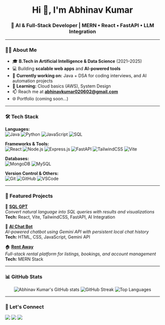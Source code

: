 <h1 align="center">Hi 👋, I'm Abhinav Kumar</h1>
<h3 align="center">🚀 AI & Full-Stack Developer | MERN • React • FastAPI • LLM Integration</h3>

---

### 👨‍💻 About Me
- 🎓 **B.Tech in Artificial Intelligence & Data Science** (2021–2025)  
- 💻 Building **scalable web apps** and **AI-powered tools**  
- 🔭 **Currently working on:** Java + DSA for coding interviews, and AI automation projects  
- 🌱 **Learning:** Cloud basics (AWS), System Design  
- 📫 Reach me at **abhinavkumar020602@gmail.com**  
- 🌐 Portfolio (coming soon...)  

---

### 🛠️ Tech Stack
**Languages:**  
![Java](https://img.shields.io/badge/Java-ED8B00?style=for-the-badge&logo=openjdk&logoColor=white)
![Python](https://img.shields.io/badge/Python-3776AB?style=for-the-badge&logo=python&logoColor=white)
![JavaScript](https://img.shields.io/badge/JavaScript-323330?style=for-the-badge&logo=javascript&logoColor=F7DF1E)
![SQL](https://img.shields.io/badge/SQL-4479A1?style=for-the-badge&logo=MySQL&logoColor=white)

**Frameworks & Tools:**  
![React](https://img.shields.io/badge/React-20232A?style=for-the-badge&logo=react&logoColor=61DAFB)
![Node.js](https://img.shields.io/badge/Node.js-339933?style=for-the-badge&logo=nodedotjs&logoColor=white)
![Express.js](https://img.shields.io/badge/Express.js-000000?style=for-the-badge&logo=express&logoColor=white)
![FastAPI](https://img.shields.io/badge/FastAPI-009688?style=for-the-badge&logo=fastapi&logoColor=white)
![TailwindCSS](https://img.shields.io/badge/TailwindCSS-38B2AC?style=for-the-badge&logo=tailwind-css&logoColor=white)
![Vite](https://img.shields.io/badge/Vite-646CFF?style=for-the-badge&logo=vite&logoColor=white)

**Databases:**  
![MongoDB](https://img.shields.io/badge/MongoDB-4EA94B?style=for-the-badge&logo=mongodb&logoColor=white)
![MySQL](https://img.shields.io/badge/MySQL-005C84?style=for-the-badge&logo=mysql&logoColor=white)

**Version Control & Others:**  
![Git](https://img.shields.io/badge/Git-F05033?style=for-the-badge&logo=git&logoColor=white)
![GitHub](https://img.shields.io/badge/GitHub-181717?style=for-the-badge&logo=github&logoColor=white)
![VSCode](https://img.shields.io/badge/VSCode-0078D4?style=for-the-badge&logo=visual-studio-code&logoColor=white)

---

### 📌 Featured Projects

🚀 **[SQL GPT](https://github.com/abhinavKumar0206/SQL-GPT)**  
_Convert natural language into SQL queries with results and visualizations_  
**Tech:** React, Vite, TailwindCSS, FastAPI, AI Integration  

🤖 **[AI Chat Bot](https://github.com/abhinavKumar0206/AI-ChatBot)**  
_AI-powered chatbot using Gemini API with persistent local chat history_  
**Tech:** HTML, CSS, JavaScript, Gemini API  

🏠 **[Rent Away](https://github.com/abhinavKumar0206/Rent-Away)**  
_Full-stack rental platform for listings, bookings, and account management_  
**Tech:** MERN Stack  

---

### 📊 GitHub Stats
<p align="center">
<img src="https://github-readme-stats.vercel.app/api?username=abhinavKumar0206&show_icons=true&theme=tokyonight" alt="Abhinav Kumar's GitHub stats"/>
<img src="https://github-readme-streak-stats.herokuapp.com/?user=abhinavKumar0206&theme=tokyonight" alt="GitHub Streak"/>
<img src="https://github-readme-stats.vercel.app/api/top-langs/?username=abhinavKumar0206&layout=compact&theme=tokyonight" alt="Top Languages"/>
</p>

---

### 🤝 Let's Connect
<p align="left">
<a href="https://www.linkedin.com/in/abhinav-kumar-0206" target="blank"><img src="https://img.shields.io/badge/LinkedIn-0A66C2?style=for-the-badge&logo=linkedin&logoColor=white"/></a>
<a href="mailto:abhinavkumar020602@gmail.com"><img src="https://img.shields.io/badge/Email-D14836?style=for-the-badge&logo=gmail&logoColor=white"/></a>
<a href="https://github.com/abhinavKumar0206"><img src="https://img.shields.io/badge/GitHub-181717?style=for-the-badge&logo=github&logoColor=white"/></a>
</p>
